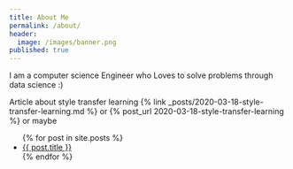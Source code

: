 ```yaml
---
title: About Me
permalink: /about/
header:
  image: /images/banner.png
published: true
---
```

I am a computer science Engineer who Loves to solve problems through data science :)

Article about style transfer learning {% link _posts/2020-03-18-style-transfer-learning.md %} or {% post_url 2020-03-18-style-transfer-learning %} or maybe 

<ul>
  {% for post in site.posts %}
    <li>
      <a href="{{ post.url }}">{{ post.title }}</a>
    </li>
  {% endfor %}
</ul>
